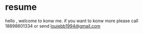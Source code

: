 # resume
hello , welcome to konw me. if you want to konw more please call 18898601334 or send louiebb1994@gmail.com
